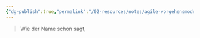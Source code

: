 ```yaml
---
{"dg-publish":true,"permalink":"/02-resources/notes/agile-vorgehensmodelle/","tags":["projektmanagement"],"noteIcon":"","updated":"2024-06-15T23:49:09.042+02:00"}
---
```


> Wie der Name schon sagt, 